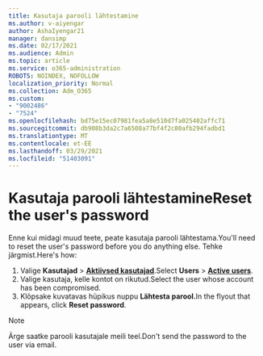 ```yaml
---
title: Kasutaja parooli lähtestamine
ms.author: v-aiyengar
author: AshaIyengar21
manager: dansimp
ms.date: 02/17/2021
ms.audience: Admin
ms.topic: article
ms.service: o365-administration
ROBOTS: NOINDEX, NOFOLLOW
localization_priority: Normal
ms.collection: Adm_O365
ms.custom:
- "9002486"
- "7524"
ms.openlocfilehash: bd75e15ec07981fea5a8e510d7fa025402affc71
ms.sourcegitcommit: db908b3da2c7a6508a77bf4f2c80afb294fadbd1
ms.translationtype: MT
ms.contentlocale: et-EE
ms.lasthandoff: 03/29/2021
ms.locfileid: "51403091"
---
```

# <a name="reset-the-users-password"></a><span data-ttu-id="4e9e7-102">Kasutaja parooli lähtestamine</span><span class="sxs-lookup"><span data-stu-id="4e9e7-102">Reset the user's password</span></span>

<span data-ttu-id="4e9e7-103">Enne kui midagi muud teete, peate kasutaja parooli lähtestama.</span><span class="sxs-lookup"><span data-stu-id="4e9e7-103">You'll need to reset the user's password before you do anything else.</span></span> <span data-ttu-id="4e9e7-104">Tehke järgmist.</span><span class="sxs-lookup"><span data-stu-id="4e9e7-104">Here's how:</span></span>

1. <span data-ttu-id="4e9e7-105">Valige **Kasutajad**  >  **[Aktiivsed kasutajad](https://go.microsoft.com/fwlink/p/?linkid=834822)**.</span><span class="sxs-lookup"><span data-stu-id="4e9e7-105">Select **Users** > **[Active users](https://go.microsoft.com/fwlink/p/?linkid=834822)**.</span></span>
1. <span data-ttu-id="4e9e7-106">Valige kasutaja, kelle kontot on rikutud.</span><span class="sxs-lookup"><span data-stu-id="4e9e7-106">Select the user whose account has been compromised.</span></span>
1. <span data-ttu-id="4e9e7-107">Klõpsake kuvatavas hüpikus nuppu **Lähtesta parool.**</span><span class="sxs-lookup"><span data-stu-id="4e9e7-107">In the flyout that appears, click **Reset password**.</span></span>

> [!NOTE]
> <span data-ttu-id="4e9e7-108">Ärge saatke parooli kasutajale meili teel.</span><span class="sxs-lookup"><span data-stu-id="4e9e7-108">Don't send the password to the user via email.</span></span>
